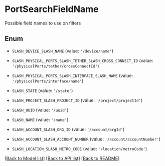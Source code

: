 # PortSearchFieldName

Possible field names to use on filters

## Enum

* `SLASH_DEVICE_SLASH_NAME` (value: `'/device/name'`)

* `SLASH_PHYSICAL_PORTS_SLASH_TETHER_SLASH_CROSS_CONNECT_ID` (value: `'/physicalPorts/tether/crossConnectId'`)

* `SLASH_PHYSICAL_PORTS_SLASH_INTERFACE_SLASH_NAME` (value: `'/physicalPorts/interface/name'`)

* `SLASH_STATE` (value: `'/state'`)

* `SLASH_PROJECT_SLASH_PROJECT_ID` (value: `'/project/projectId'`)

* `SLASH_UUID` (value: `'/uuid'`)

* `SLASH_NAME` (value: `'/name'`)

* `SLASH_ACCOUNT_SLASH_ORG_ID` (value: `'/account/orgId'`)

* `SLASH_ACCOUNT_SLASH_ACCOUNT_NUMBER` (value: `'/account/accountNumber'`)

* `SLASH_LOCATION_SLASH_METRO_CODE` (value: `'/location/metroCode'`)

[[Back to Model list]](../README.md#documentation-for-models) [[Back to API list]](../README.md#documentation-for-api-endpoints) [[Back to README]](../README.md)



